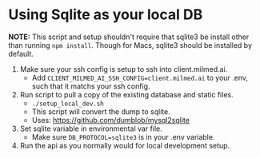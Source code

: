 # Using Sqlite as your local DB

**NOTE:** This script and setup shouldn't require that sqlite3 be install other than running `npm install`. Though for Macs, sqlite3 should be installed by default.

1. Make sure your ssh config is setup to ssh into client.milmed.ai.
    - Add `CLIENT_MILMED_AI_SSH_CONFIG=client.milmed.ai` to your .env, such that it matchs your ssh config.
2. Run script to pull a copy of the existing database and static files.
    - `./setup_local_dev.sh`
    - This script will convert the dump to sqlite.
    - Uses: https://github.com/dumblob/mysql2sqlite
3. Set sqlite variable in environmental var file.
    - Make sure `DB_PROTOCOL=sqlite3` is in your .env variable.
4. Run the api as you normally would for local development setup.